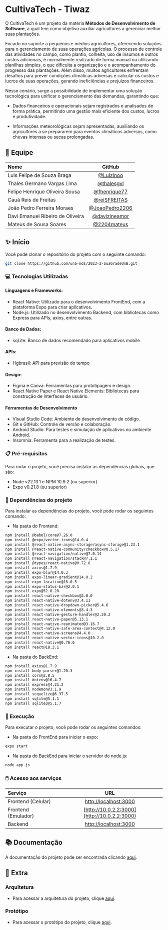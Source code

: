 
# CultivaTech - Tiwaz

O CultivaTech é um projeto da matéria **Métodos de Desenvolvimento de Software**, a qual tem como objetivo auxiliar agricultores a gerenciar melhor suas plantações.
 
Focado no suporte a pequenos e médios agricultores, oferecendo soluções para o gerenciamento de suas operações agrícolas. O processo de controle das atividades no campo, como plantio, colheita, uso de insumos e outros custos adicionais, é normalmente realizado de forma manual ou utilizando planilhas simples, o que dificulta a organização e o acompanhamento do progresso das plantações. Além disso, muitos agricultores enfrentam desafios para prever condições climáticas adversas e calcular os custos e lucros de suas operações, gerando ineficiências e prejuízos financeiros.    

Nesse cenário, surge a possibilidade de implementar uma solução tecnológica para unificar o gerenciamento das demandas, garantindo que:  

- Dados financeiros e operacionais sejam registrados e analisados de forma prática, permitindo uma gestão mais eficiente dos custos, lucros e produtividade.  

- Informações meteorológicas sejam apresentadas, auxiliando os agricultores a se prepararem para eventos climáticos adversos, como chuvas intensas ou secas prolongadas.

## 👥 Equipe

| Nome                             |                           GitHub                           |
| :------------------------------- | :--------------------------------------------------------: |
| Luis Felipe de Souza Braga       |        [@Luizinoo](https://github.com/Luizinoo)            |
| Thales Germano Vargas Lima       |        [@thalesgvl](https://github.com/thalesgvl)          |
| Felipe Henrique Oliveira Sousa   |        [@fhenrique77](https://github.com/fhenrique77)      |
| Cauã Reis de Freitas             |        [@reiSFREITAS](https://github.com/reiSFREITAS)      |
| João Pedro Ferreira Moraes       |        [@JoaoPedro2206](https://github.com/JoaoPedro2206)  |
| Davi Emanuel Ribeiro de Oliveira |        [@davizineamor](https://github.com/davizineamor)    |
| Mateus de Sousa Soares           |        [@2204mateus](https://github.com/2204mateus)        |


## ✨ Início

Você pode clonar o repositório do projeto com o seguinte comando:

```bash
git clone https://github.com/unb-mds/2023-2-SuaGradeUnB.git
```

### 💻 Tecnologias Utilizadas
#### Linguagens e Frameworks:
- React Native: Utilizado para o desenvolvimento FrontEnd, com a plataforma Expo para criar aplicativos.
- Node.js: Utilizado no desenvolvimento Backend, com bibliotecas como Express para APIs, axios, entre outras.

#### Banco de Dados:
- sqLite: Banco de dados recomendado para aplicativos mobile

#### APIs:
- Hgbrasil: API para previsão do tempo

#### Design:
- Figma e Canva: Ferramentas para prototipagem e design.
- React Native Paper e React Native Elements: Bibliotecas para construção de interfaces de usuário.

#### Ferramentas de Desenvolvimento
- Visual Studio Code: Ambiente de desenvolvimento de código.
- Git e GitHub: Controle de versão e colaboração.
- Android Studio: Para testes e simulação de aplicativos no ambiente Android.
- Insomnia: Ferramenta para a realização de testes.


### 📋 Pré-requisitos

Para rodar o projeto, você precisa instalar as dependências globais, que são:

- Node v22.13.1 e NPM 10.9.2 (ou superior)
- Expo v0.21.8 (ou superior)

### 📁 Dependências do projeto

Para instalar as dependências do projeto, você pode rodar os seguintes comando:
- Na pasta do Frontend:
```bash
npm install @babel/core@7.26.0
npm install @expo/vector-icons@14.0.4
npm install @react-native-async-storage/async-storage@1.23.1
npm install @react-native-community/checkbox@0.5.17
npm install @react-navigation/native@7.0.14
npm install @react-navigation/stack@7.1.1
npm install @types/react-native@0.72.8
npm install axios@1.7.9
npm install expo-blur@14.0.3
npm install expo-linear-gradient@14.0.2
npm install expo-location@18.0.5
npm install expo-status-bar@2.0.1
npm install expo@52.0.28
npm install react-native-checkbox@2.0.0
npm install react-native-dotenv@3.4.11
npm install react-native-dropdown-picker@5.4.6
npm install react-native-elements@3.4.3
npm install react-native-gesture-handler@2.20.2
npm install react-native-paper@5.13.1
npm install react-native-reanimated@3.16.7
npm install react-native-safe-area-context@4.12.0
npm install react-native-screens@4.4.0
npm install react-native-vector-icons@10.2.0
npm install react-native@0.76.6
npm install react@18.3.1
```
- Na pasta do BackEnd:
```bash
npm install axios@1.7.9
npm install body-parser@1.20.3
npm install cors@2.8.5
npm install dotenv@16.4.7
npm install express@4.21.2
npm install nodemon@3.1.9
npm install sequelize@6.37.5
npm install sqlite@5.1.1
npm install sqlite3@5.1.7
```

### 💾 Execução

Para executar o projeto, você pode rodar os seguintes comandos:

- Na pasta do FrontEnd para iniciar o expo:
```bash
expo start
```

- Na pasta do BackEnd para iniciar o servidor do node.js:
```bash
node app.js
```

### 🖱️ Acesso aos serviços

| Serviço            |                      URL                       |
| :----------------- | :--------------------------------------------: |
| Frontend (Celular) | [http://localhost:3000](http://localhost:3000) |
| Frontend (Emulador)| [http://10.0.2.2:3000](http://10.0.2.2:3000)   |
| Backend            | [http://localhost:3000](http://localhost:3000) |

## 📚 Documentação

A documentação do projeto pode ser encontrada clicando [aqui]().

## 📎 Extra

### Arquitetura

- Para acessar a arquitetura do projeto, clique [aqui](https://whimsical.com/min-map-K9ELaZ2b4m1MTGn4JLSSpQ).

### Protótipo

- Para acessar o protótipo do projeto, clique [aqui](https://www.figma.com/design/Vb0iChWOfCBDecWfSEwWK7/CultivaTech?node-id=323-971&t=jw2mhjCOCfI9zXSZ-0).



